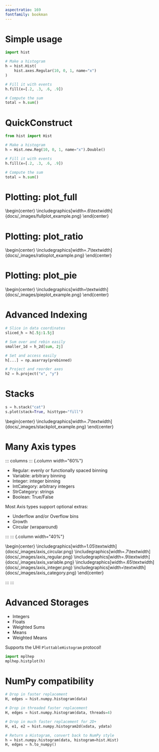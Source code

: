 ```yaml
---
aspectratio: 169
fontfamily: bookman
---
```


# Simple usage

<!--
Build with:
pandoc docs/banner_slides.md -t beamer -o banner_slides.pdf

Converted to GIF with ezgif.com, 300 ms delay time.
-->

```python
import hist

# Make a histogram
h = hist.Hist(
    hist.axes.Regular(10, 0, 1, name="x")
)

# Fill it with events
h.fill(x=[.2, .3, .6, .9])

# Compute the sum
total = h.sum()
```

# QuickConstruct

```python
from hist import Hist

# Make a histogram
h = Hist.new.Reg(10, 0, 1, name="x").Double()

# Fill it with events
h.fill(x=[.2, .3, .6, .9])

# Compute the sum
total = h.sum()
```

# Plotting: plot_full

\begin{center}
  \includegraphics[width=.6\textwidth]{docs/_images/fullplot_example.png}
\end{center}

# Plotting: plot_ratio

\begin{center}
  \includegraphics[width=.7\textwidth]{docs/_images/ratioplot_example.png}
\end{center}


# Plotting: plot_pie

\begin{center}
  \includegraphics[width=\textwidth]{docs/_images/pieplot_example.png}
\end{center}


# Advanced Indexing

```python
# Slice in data coordinates
sliced_h = h[.5j:1.5j]

# Sum over and rebin easily
smaller_1d = h_2d[sum, 2j]

# Set and access easily
h[...] = np.asarray(prebinned)

# Project and reorder axes
h2 = h.project("x", "y")
```


# Stacks

```python
s = h.stack("cat")
s.plot(stack=True, histtype="fill")
```

\begin{center}
  \includegraphics[width=.7\textwidth]{docs/_images/stackplot_example.png}
\end{center}



# Many Axis types
::: columns
::: {.column width="60%"}

* Regular: evenly or functionally spaced binning
* Variable: arbitrary binning
* Integer: integer binning
* IntCategory: arbitrary integers
* StrCategory: strings
* Boolean: True/False

Most Axis types support optional extras:

* Underflow and/or Overflow bins
* Growth
* Circular (wraparound)

:::
::: {.column width="40%"}

\begin{center}
  \includegraphics[width=1.05\textwidth]{docs/_images/axis_circular.png}
  \includegraphics[width=.7\textwidth]{docs/_images/axis_regular.png}
  \includegraphics[width=.9\textwidth]{docs/_images/axis_variable.png}
  \includegraphics[width=.65\textwidth]{docs/_images/axis_integer.png}
  \includegraphics[width=\textwidth]{docs/_images/axis_category.png}
\end{center}

:::
:::



# Advanced Storages

* Integers
* Floats
* Weighted Sums
* Means
* Weighted Means

Supports the UHI `PlottableHistogram` protocol!

```python
import mplhep
mplhep.histplot(h)
```



# NumPy compatibility

```python
# Drop in faster replacement
H, edges = hist.numpy.histogram(data)

# Drop in threaded faster replacement
H, edges = hist.numpy.histogram(data, threads=4)

# Drop in much faster replacement for 2D+
H, e1, e2 = hist.numpy.histogram2d(xdata, ydata)

# Return a Histogram, convert back to NumPy style
h = hist.numpy.histogram(data, histogram=hist.Hist)
H, edges = h.to_numpy()
```
